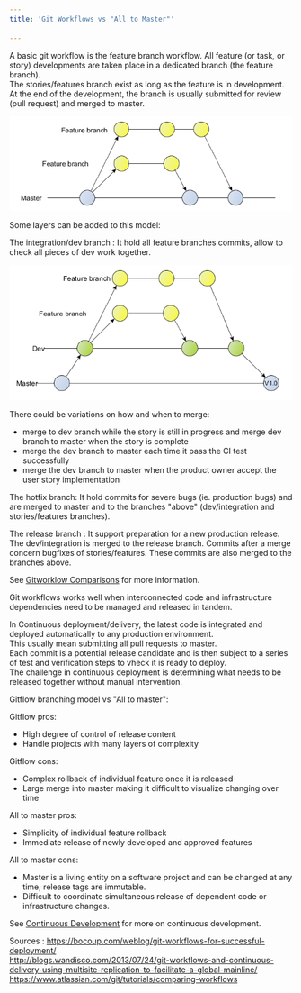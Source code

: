 ```yaml
---
title: 'Git Workflows vs "All to Master"'

---
```



A basic git workflow is the feature branch workflow. All feature (or task, or story) developments are taken place in a dedicated branch (the feature branch).  
The stories/features branch exist as long as the feature is in development.  
At the end of the development, the branch is usually submitted for review (pull request) and merged to master.

![Feature Branch Flow](figure/gitflow-1.png)

Some layers can be added to this model:

The integration/dev branch : It hold all feature branches commits, allow to check all pieces of dev work together.

![Dev Branch Flow](figure/gitflow-2.png)

There could be variations on how and when to merge:

* merge to dev branch while the story is still in progress and merge dev branch to master when the story is complete 
* merge the dev branch to master each time it pass the CI test successfully
* merge the dev branch to master when the product owner accept the user story implementation


The hotfix branch: It hold commits for severe bugs (ie. production bugs) and are merged to master and to the branches "above" (dev/integration and stories/features branches).  

The release branch : It support preparation for a new production release. The dev/integration is merged to the release branch. Commits after a merge concern bugfixes of stories/features. These commits are also merged to the branches above.

See [Gitworklow Comparisons](https://www.atlassian.com/git/tutorials/comparing-workflows) for more information.


Git workflows works well when interconnected code and infrastructure dependencies need to be managed and released in tandem.

In Continuous deployment/delivery, the latest code is integrated and deployed automatically to any production environment.  
This usually mean submitting all pull requests to master.  
Each commit is a potential release candidate and is then subject to a series of test and verification steps to vheck it is ready to deploy.  
The challenge in continuous deployment is determining what needs to be released together without manual intervention.


Gitflow branching model vs "All to master":

Gitflow pros:

* High degree of control of release content
* Handle projects with many layers of complexity

Gitflow cons:

* Complex rollback of individual feature once it is released
* Large merge into master making it difficult to visualize changing over time

All to master pros:

* Simplicity of individual feature rollback
* Immediate release of newly developed and approved features

All to master cons:

* Master is a living entity on a software project and can be changed at any time; release tags are immutable.
* Difficult to coordinate simultaneous release of dependent code or infrastructure changes.

See [Continuous Development](continuous-development.html) for more on continuous development. 

Sources : 
https://bocoup.com/weblog/git-workflows-for-successful-deployment/  
http://blogs.wandisco.com/2013/07/24/git-workflows-and-continuous-delivery-using-multisite-replication-to-facilitate-a-global-mainline/  
https://www.atlassian.com/git/tutorials/comparing-workflows
